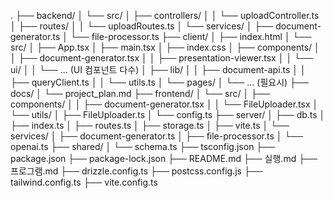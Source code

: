 ﻿.
├── backend/
│   └── src/
│       ├── controllers/
│       │   └── uploadController.ts
│       ├── routes/
│       │   └── uploadRoutes.ts
│       └── services/
│           ├── document-generator.ts
│           └── file-processor.ts
├── client/
│   ├── index.html
│   └── src/
│       ├── App.tsx
│       ├── main.tsx
│       ├── index.css
│       ├── components/
│       │   ├── document-generator.tsx
│       │   ├── presentation-viewer.tsx
│       │   └── ui/
│       │       └── ... (UI 컴포넌트 다수)
│       ├── lib/
│       │   ├── document-api.ts
│       │   ├── queryClient.ts
│       │   └── utils.ts
│       └── pages/
│           └── ... (필요시)
├── docs/
│   └── project_plan.md
├── frontend/
│   └── src/
│       ├── components/
│       │   ├── document-generator.tsx
│       │   └── FileUploader.tsx
│       └── utils/
│           ├── FileUploader.ts
│           └── config.ts
├── server/
│   ├── db.ts
│   ├── index.ts
│   ├── routes.ts
│   ├── storage.ts
│   ├── vite.ts
│   └── services/
│       ├── document-generator.ts
│       ├── file-processor.ts
│       └── openai.ts
├── shared/
│   └── schema.ts
├── tsconfig.json
├── package.json
├── package-lock.json
├── README.md
├── 실행.md
├── 프로그램.md
├── drizzle.config.ts
├── postcss.config.js
├── tailwind.config.ts
├── vite.config.ts
